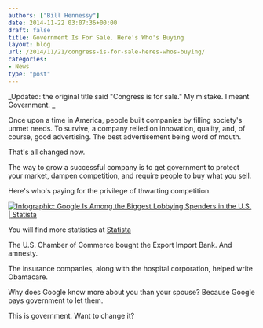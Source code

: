 ```yaml
---
authors: ["Bill Hennessy"]
date: 2014-11-22 03:07:36+00:00
draft: false
title: Government Is For Sale. Here's Who's Buying
layout: blog
url: /2014/11/21/congress-is-for-sale-heres-whos-buying/
categories:
- News
type: "post"
---
```


_Updated: the original title said "Congress is for sale."  My mistake. I meant Government. _

Once upon a time in America, people built companies by filling society's unmet needs. To survive, a company relied on innovation, quality, and, of course, good advertising. The best advertisement being word of mouth.

That's all changed now.

The way to grow a successful company is to get government to protect your market, dampen competition, and require people to buy what you sell.

Here's who's paying for the privilege of thwarting competition.

[![Infographic: Google Is Among the Biggest Lobbying Spenders in the U.S. | Statista](https://d28wbuch0jlv7v.cloudfront.net/images/infografik/normal/chartoftheday_2517_Top_10_Lobbying_Spenders_2014_n.jpg)
](https://www.statista.com/chart/2517/top-10-lobbying-spenders-2014/)

You will find more statistics at [Statista](https://www.statista.com/)

The U.S. Chamber of Commerce bought the Export Import Bank. And amnesty.

The insurance companies,  along with the hospital corporation, helped write Obamacare.

Why does Google know more about you than your spouse? Because Google pays government to let them.

This is government. Want to change it?  
  

